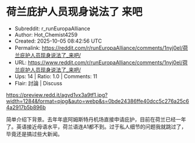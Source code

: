 # 荷兰庇护人员现身说法了 来吧

- Subreddit: r_runEuropaAlliance
- Author: Hot_Chemist4259
- Created: 2025-10-05 08:42:56 UTC
- Permalink: https://reddit.com/r/runEuropaAlliance/comments/1nyj0el/荷兰庇护人员现身说法了_来吧/
- URL: https://www.reddit.com/r/runEuropaAlliance/comments/1nyj0el/荷兰庇护人员现身说法了_来吧/
- Ups: 14 | Ratio: 1.0 | Comments: 11
- Flair: 討論 | Discuss


<https://preview.redd.it/agvd1vx3a9tf1.jpg?width=1284&format=pjpg&auto=webp&s=0bde24386ffe40dcc5c276a25c64a2917b5b896b>

简单介绍下背景。去年年底阿姆斯特丹机场直接申请庇护，目前在荷兰已经一年了。英语接近母语水平，荷兰语连A1都不到。过于私人细节的问题我就跳过了，毕竟还是搞过些大新闻。

